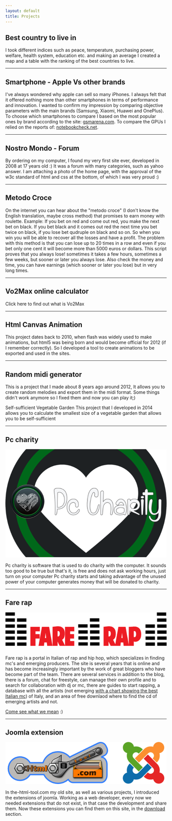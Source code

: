 ```yaml
---
layout: default
title: Projects
---
```

## Best country to live in
I took different indices such as peace, temperature, purchasing power, welfare, health system, education etc. and making an average I created a map and a table with the ranking of the best countries to live.

---

## Smartphone - Apple Vs other brands
I've always wondered why apple can sell so many iPhones. I always felt that it offered nothing more than other smartphones in terms of performance and innovation. I wanted to confirm my impression by comparing objective parameters with the main brands (Samsung, Xiaomi, Huawei and OnePlus). To choose which smartphones to compare I based on the most popular ones by brand according to the site: <a href="https://www.gsmarena.com/" target="_blank">gsmarena.com</a>.
To compare the GPUs I relied on the reports of: <a href="https://www.notebookcheck.net/" target="_blank">notebookcheck.net</a>.

---

## Nostro Mondo - Forum
By ordering on my computer, I found my very first site ever, developed in 2008 at 17 years old :) It was a forum with many categories, such as yahoo answer. I am attaching a photo of the home page, with the approval of the w3c standard of html and css at the bottom, of which I was very proud :)

---

## Metodo Croce
On the internet you can hear about the "metodo croce" (I don't know the English translation, maybe cross method) that promises to earn money with roulette.
Example:
If you bet on red and come out red, you make the next bet on black.
If you bet black and it comes out red the next time you bet twice on black, if you lose bet qudruple on black and so on.
So when you win you will be able to recover all the losses and have a profit.
The problem with this method is that you can lose up to 20 times in a row and even if you bet only one cent it will become more than 5000 euros or dollars.
This script proves that you always lose! sometimes it takes a few hours, sometimes a few weeks, but sooner or later you always lose.
Also check the money and time, you can have earnings (which sooner or later you lose) but in very long times.

---

## Vo2Max online calculator
Click here to find out what is Vo2Max

---

## Html Canvas Animation
This project dates back to 2010, when flash was widely used to make animations, but html5 was being born and would become official for 2012 (if I remember correctly). So I developed a tool to create animations to be exported and used in the sites.

---

## Random midi generator
This is a project that I made about 8 years ago around 2012, It allows you to create random melodies and export them in the midi format. Some things didn't work anymore so I fixed them and now you can play it;)

Self-sufficient Vegetable Garden
This project that I developed in 2014 allows you to calculate the smallest size of a vegetable garden that allows you to be self-sufficient

---

## Pc charity
![Logo pc charity](/img/charity.png)

Pc charity is software that is used to do charity with the computer.
It sounds too good to be true but that's it, is free and does not ask working hours, just turn on your computer Pc charity starts and taking advantage of the unused power of your computer generates money that will be donated to charity.

---

## Fare rap
![Logo fare rap](/img/farerap.png)

Fare rap is a portal in Italian of rap and hip hop, which specializes in finding mc's and emerging producers.
The site is several years that is online and has become increasingly important by the work of great bloggers who have become part of the team.
There are several services in addition to the blog, there is a forum, chat for freestyle, can manage their own profile and to search for collaboration with dj or mc, there are guides to start rapping, a database with all the artists (not emerging <a href="https://fare-rap.it/index.php/rap-database" target="_blank">with a chart showing the best Italian mc</a>) of Italy, and an area of free downlaod where to find the cd of emerging artists and not.

<a href="http://fare-rap.it" target="_blank">Come see what we mean</a> :)

---

## Joomla extension
![Logo html tool](/img/logo_html_tool.png)

In the-html-tool.com my old site, as well as various projects, I introduced the extensions of joomla.
Working as a web developer, every now we needed extensions that do not exist, in that case the development and share them.
Now these extensions you can find them on this site, in the [download](/download) section.
